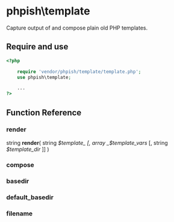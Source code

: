 # phpish\template

Capture output of and compose plain old PHP templates.




## Require and use

```php
<?php

	require 'vendor/phpish/template/template.php';
	use phpish\template;

	...
?>
```



## Function Reference

### render

string __render__( string _$template_ [, array _$template_vars_ [, string _$template_dir_ ]] )


### compose


### basedir


### default_basedir


### filename
